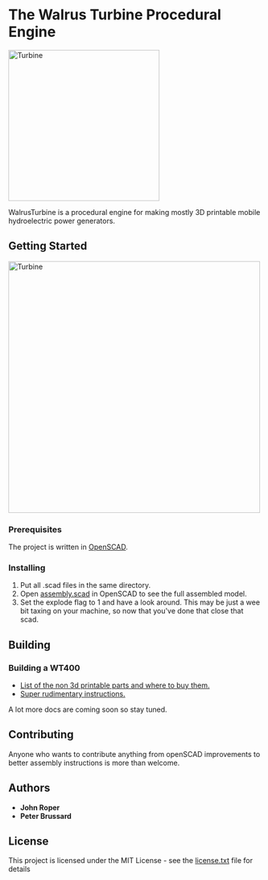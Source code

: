 # The Walrus Turbine Procedural Engine
<img src="400/images/turbine%203.png" title="Turbine" width="300">

WalrusTurbine is a procedural engine for making mostly 3D printable mobile hydroelectric power generators.  

## Getting Started

<img src="400/images/explode%201.png" title="Turbine" width="500">

### Prerequisites

The project is written in [OpenSCAD](http://www.openscad.org/).

### Installing

1. Put all .scad files in the same directory.
2. Open [assembly.scad](assembly.scad) in OpenSCAD to see the full assembled model.
3. Set the explode flag to 1 and have a look around. This may be just a wee bit taxing on your machine, so now that you've done that close that scad.

## Building

### Building a WT400
* [List of the non 3d printable parts and where to buy them.](400/parts-list.md)
* [Super rudimentary instructions.](400/instructions.md)

A lot more docs are coming soon so stay tuned.

## Contributing

Anyone who wants to contribute anything from openSCAD improvements to better assembly instructions is more than welcome.

## Authors

* **John Roper**
* **Peter Brussard**

## License

This project is licensed under the MIT License - see the [license.txt](license.txt) file for details
